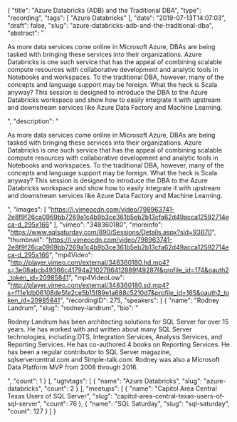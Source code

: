 {
  "title": "Azure Databricks (ADB) and the Traditional DBA",
  "type": "recording",
  "tags": [
    "Azure Databricks"
  ],
  "date": "2019-07-13T14:07:03",
  "draft": false,
  "slug": "azure-databricks-adb-and-the-traditional-dba",
  "abstract": "<p>As more data services come online in Microsoft Azure, DBAs are being tasked with bringing these services into their organizations.  Azure Databricks is one such service that has the appeal of combining scalable compute resources with collaborative development and analytic tools in Notebooks and workspaces.  To the traditional DBA, however, many of the concepts and language support may be foreign. What the heck is Scala anyway?  This session is designed to introduce the DBA to the Azure Databricks workspace and show how to easily integrate it with upstream and downstream services like Azure Data Factory and Machine Learning.</p>",
  "description": "<p>As more data services come online in Microsoft Azure, DBAs are being tasked with bringing these services into their organizations.  Azure Databricks is one such service that has the appeal of combining scalable compute resources with collaborative development and analytic tools in Notebooks and workspaces.  To the traditional DBA, however, many of the concepts and language support may be foreign. What the heck is Scala anyway?  This session is designed to introduce the DBA to the Azure Databricks workspace and show how to easily integrate it with upstream and downstream services like Azure Data Factory and Machine Learning.</p>",
  "images": [
    "https://i.vimeocdn.com/video/798963741-2e8f9f26ca0969bb7269a1c4b9b3ce361b5eb2b13cfa62d49acca12592714eca-d_295x166"
  ],
  "vimeo": "348360180",
  "moreinfo": "https://www.sqlsaturday.com/890/Sessions/Details.aspx?sid=93870",
  "thumbnail": "https://i.vimeocdn.com/video/798963741-2e8f9f26ca0969bb7269a1c4b9b3ce361b5eb2b13cfa62d49acca12592714eca-d_295x166",
  "mp4Video": "http://player.vimeo.com/external/348360180.hd.mp4?s=3e08abcb49366c41794a2102786412889f49287f&profile_id=174&oauth2_token_id=20985841",
  "mp4VideoLow": "http://player.vimeo.com/external/348360180.sd.mp4?s=f11e1db06108de5fe2ce5b15f89e1a688c5210d7&profile_id=165&oauth2_token_id=20985841",
  "recordingID": 275,
  "speakers": [
    {
      "name": "Rodney Landrum",
      "slug": "rodney-landrum",
      "bio": "<p>Rodney Landrum has been architecting solutions for SQL Server for over 15 years. He has worked with and written about many SQL Server technologies, including DTS, Integration Services, Analysis Services, and Reporting Services. He has co-authored 4 books on Reporting Services. He has been a regular contributor to SQL Server magazine, sqlservercentral.com and Simple-talk.com. Rodney was also a Microsoft Data Platform MVP from 2008 through 2016.</p>",
      "count": 1
    }
  ],
  "ugtvtags": [
    {
      "name": "Azure Databricks",
      "slug": "azure-databricks",
      "count": 2
    }
  ],
  "meetups": [
    {
      "name": "Capitol Area Central Texas Users of SQL Server",
      "slug": "capitol-area-central-texas-users-of-sql-server",
      "count": 76
    },
    {
      "name": "SQL Saturday",
      "slug": "sql-saturday",
      "count": 127
    }
  ]
}